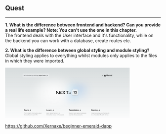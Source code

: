  ## Quest
<hr>

**1. What is the difference between frontend and backend? Can you provide a real life example? Note: You can't use the one in this chapter.**<br/>
 The frontend deals with the User interface and it's functionality, while on the backend you can work with a database, create routes etc.

**2. What is the difference between global styling and module styling?**<br/>
 Global styling applies to everything whilst modules only applies to the files in which they were imported.

<img src="./day1img.png" width="80%">


https://github.com/Xernaxe/beginner-emerald-dapp